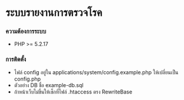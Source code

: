 # ระบบรายงานการตรวจโรค
### ความต้องการระบบ
- PHP >= 5.2.17

### การติดตั้ง
- ไฟล์ config อยู่ใน applications/system/config.example.php ให้เปลี่ยนเป็น config.php
- ตัวอย่าง DB ชื่อ example-db.sql
- ถ้าหน้าเว็บไม่ขึ้นให้เช็กที่ไฟล์ .htaccess ตรง RewriteBase
